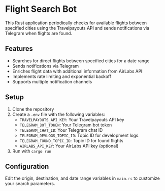 # Flight Search Bot

This Rust application periodically checks for available flights between specified cities using the Travelpayouts API and sends notifications via Telegram when flights are found.

## Features

- Searches for direct flights between specified cities for a date range
- Sends notifications via Telegram
- Enriches flight data with additional information from AirLabs API
- Implements rate limiting and exponential backoff
- Supports multiple notification channels

## Setup

1. Clone the repository
2. Create a `.env` file with the following variables:
   - `TRAVELPAYOUTS_API_KEY`: Your Travelpayouts API key
   - `TELEGRAM_BOT_TOKEN`: Your Telegram bot token
   - `TELEGRAM_CHAT_ID`: Your Telegram chat ID
   - `TELEGRAM_DEVLOGS_TOPIC_ID`: Topic ID for development logs
   - `TELEGRAM_FOUND_TOPIC_ID`: Topic ID for found flights
   - `AIRLABS_API_KEY`: Your AirLabs API key (optional)
3. Run with `cargo run`

## Configuration

Edit the origin, destination, and date range variables in `main.rs` to customize your search parameters.